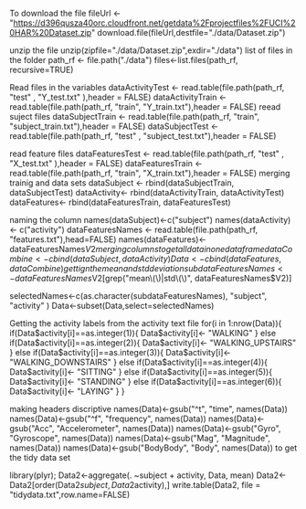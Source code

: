 
To download the file
fileUrl <- "https://d396qusza40orc.cloudfront.net/getdata%2Fprojectfiles%2FUCI%20HAR%20Dataset.zip"
download.file(fileUrl,destfile="./data/Dataset.zip")

unzip the file
unzip(zipfile="./data/Dataset.zip",exdir="./data")
list of files in the folder
path_rf <- file.path("./data")
files<-list.files(path_rf, recursive=TRUE)

Read files in the variables
dataActivityTest  <- read.table(file.path(path_rf, "test" , "Y_test.txt" ),header = FALSE)
dataActivityTrain <- read.table(file.path(path_rf, "train", "Y_train.txt"),header = FALSE)
reead suject files
dataSubjectTrain <- read.table(file.path(path_rf, "train", "subject_train.txt"),header = FALSE)
dataSubjectTest  <- read.table(file.path(path_rf, "test" , "subject_test.txt"),header = FALSE)

read feature files
dataFeaturesTest  <- read.table(file.path(path_rf, "test" , "X_test.txt" ),header = FALSE)
dataFeaturesTrain <- read.table(file.path(path_rf, "train", "X_train.txt"),header = FALSE)
merging trainig and data sets
dataSubject <- rbind(dataSubjectTrain, dataSubjectTest)
dataActivity<- rbind(dataActivityTrain, dataActivityTest)
dataFeatures<- rbind(dataFeaturesTrain, dataFeaturesTest)

naming the column
names(dataSubject)<-c("subject")
names(dataActivity)<- c("activity")
dataFeaturesNames <- read.table(file.path(path_rf, "features.txt"),head=FALSE)
names(dataFeatures)<- dataFeaturesNames$V2
merging columns to get all data in one dataframe
dataCombine <- cbind(dataSubject, dataActivity)
Data <- cbind(dataFeatures, dataCombine)
gettign the mean and std deviation
subdataFeaturesNames<-dataFeaturesNames$V2[grep("mean\\(\\)|std\\(\\)", dataFeaturesNames$V2)]

selectedNames<-c(as.character(subdataFeaturesNames), "subject", "activity" )
Data<-subset(Data,select=selectedNames)

Getting the activity labels from the activity  text file
for(i in 1:nrow(Data)){
  if(Data$activity[i]==as.integer(1)){
  Data$activity[i]<- "WALKING"
  }
  else if(Data$activity[i]==as.integer(2)){
    Data$activity[i]<- "WALKING_UPSTAIRS"
  }
  else if(Data$activity[i]==as.integer(3)){
    Data$activity[i]<- "WALKING_DOWNSTAIRS"
  }
  else if(Data$activity[i]==as.integer(4)){
    Data$activity[i]<- "SITTING"
  }
  else if(Data$activity[i]==as.integer(5)){
    Data$activity[i]<- "STANDING"
  }
  else if(Data$activity[i]==as.integer(6)){
    Data$activity[i]<- "LAYING"
  }
}

making headers discriptive
names(Data)<-gsub("^t", "time", names(Data))
names(Data)<-gsub("^f", "frequency", names(Data))
names(Data)<-gsub("Acc", "Accelerometer", names(Data))
names(Data)<-gsub("Gyro", "Gyroscope", names(Data))
names(Data)<-gsub("Mag", "Magnitude", names(Data))
names(Data)<-gsub("BodyBody", "Body", names(Data))
 to get the tidy data set

library(plyr);
Data2<-aggregate(. ~subject + activity, Data, mean)
Data2<-Data2[order(Data2$subject,Data2$activity),]
write.table(Data2, file = "tidydata.txt",row.name=FALSE)

